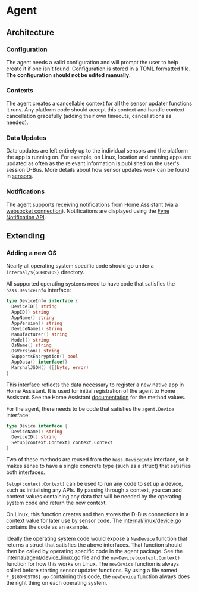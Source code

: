 <!--
 Copyright (c) 2024 Joshua Rich <joshua.rich@gmail.com>

 This software is released under the MIT License.
 https://opensource.org/licenses/MIT
-->

# Agent

## Architecture

### Configuration

The agent needs a valid configuration and will prompt the user to help create it
if one isn't found. Configuration is stored in a TOML formatted file. **The
configuration should not be edited manually**.

### Contexts

The agent creates a cancellable context for all the sensor updater functions it
runs. Any platform code should accept this context and handle context
cancellation gracefully (adding their own timeouts, cancellations as needed).

### Data Updates

Data updates are left entirely up to the individual sensors and the platform the
app is running on. For example, on Linux, location and running apps are
updated as often as the relevant information is published on the user's session
D-Bus. More details about how sensor updates work can be found in
[sensors](sensors.md).

### Notifications

The agent supports receiving notifications from Home Assistant (via a [websocket
connection](https://developers.home-assistant.io/docs/api/native-app-integration/notifications#enabling-websocket-push-notifications)).
Notifications are displayed using the [Fyne Notification
API](https://developer.fyne.io/api/v2.4/notification.html).

## Extending

### Adding a new OS

Nearly all operating system specific code should go under a
`internal/${GOHOSTOS}` directory.

All supported operating systems need to have code that satisfies the
`hass.DeviceInfo` interface:

```go
type DeviceInfo interface {
  DeviceID() string
  AppID() string
  AppName() string
  AppVersion() string
  DeviceName() string
  Manufacturer() string
  Model() string
  OsName() string
  OsVersion() string
  SupportsEncryption() bool
  AppData() interface{}
  MarshalJSON() ([]byte, error)
}
```

This interface reflects the data necessary to register a new native app in Home
Assistant. It is used for initial registration of the agent to Home Assistant.
See the Home Assistant
[documentation](https://developers.home-assistant.io/docs/api/native-app-integration/setup#registering-the-device-1)
for the method values.

For the agent, there needs to be code that satisfies the `agent.Device`
interface:

```go
type Device interface {
  DeviceName() string
  DeviceID() string
  Setup(context.Context) context.Context
}
```

Two of these methods are reused from the `hass.DeviceInfo` interface, so it makes
sense to have a single concrete type (such as a struct) that satisfies both
interfaces.

`Setup(context.Context)` can be used to run any code to set up a device, such as
initialising any APIs. By passing through a context, you can add context values
containing any data that will be needed by the operating system code and return
the new context. 

On Linux, this function creates and then stores the D-Bus connections in a
context value for later use by sensor code. The
[internal/linux/device.go](../../internal/linux/device.go) contains the code as
an example.

Ideally the operating system code would expose a `NewDevice` function that
returns a struct that satisfies the above interfaces. That function should then
be called by operating specific code in the agent package. See the
[internal/agent/device_linux.go](../../internal/agent/device_linux.go) file and
the `newDevice(context.Context)` function for how this works on Linux. The
`newDevice` function is always called before starting sensor updater functions.
By using a file named `*_${GOHOSTOS}.go` containing this code, the `newDevice`
function always does the right thing on each operating system.
